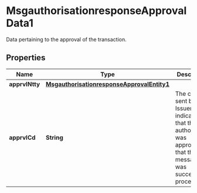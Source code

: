 

# MsgauthorisationresponseApprovalData1

Data pertaining to the approval of the transaction.

## Properties

| Name | Type | Description | Notes |
|------------ | ------------- | ------------- | -------------|
|**apprvlNtty** | [**MsgauthorisationresponseApprovalEntity1**](MsgauthorisationresponseApprovalEntity1.md) |  |  [optional] |
|**apprvlCd** | **String** | The code sent by the Issuer indicating that the authorization was approved or that the message was successfully processed. |  [optional] |



